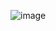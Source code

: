 ![image](https://user-images.githubusercontent.com/23742300/145365522-d71e2812-9f18-4f7f-af3f-978dcaf34acc.png)
